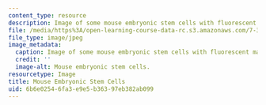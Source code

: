 ```yaml
---
content_type: resource
description: Image of some mouse embryonic stem cells with fluorescent marker.
file: /media/https%3A/open-learning-course-data-rc.s3.amazonaws.com/7-342-reading-the-blueprint-of-life-transcription-stem-cells-and-differentiation-fall-2006/6b6e02546fa3e9e5b36397eb382ab099_7-342f06.jpg
file_type: image/jpeg
image_metadata:
  caption: Image of some mouse embryonic stem cells with fluorescent marker.
  credit: ''
  image-alt: Mouse embryonic stem cells.
resourcetype: Image
title: Mouse Embryonic Stem Cells
uid: 6b6e0254-6fa3-e9e5-b363-97eb382ab099
---
```

